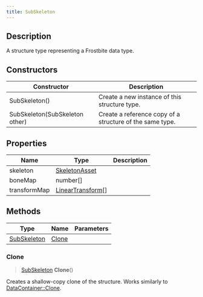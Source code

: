 ```yaml
---
title: SubSkeleton
---
```

## Description

A structure type representing a Frostbite data type.

## Constructors

| Constructor                    | Description                                              |
| ------------------------------ | -------------------------------------------------------- |
| SubSkeleton()                  | Create a new instance of this structure type.            |
| SubSkeleton(SubSkeleton other) | Create a reference copy of a structure of the same type. |

## Properties

| Name         | Type                                                        | Description |
| ------------ | ----------------------------------------------------------- | ----------- |
| skeleton     | [SkeletonAsset](/vext/ref/fb/skeletonasset/)                              |             |
| boneMap      | number\[\]                                                  |             |
| transformMap | [LinearTransform](/vext/ref/shared/class/lineartransform)\[\] |             |

## Methods

| Type                       | Name            | Parameters |
| -------------------------- | --------------- | ---------- |
| [SubSkeleton](/vext/ref/fb/subskeleton/) | [Clone](#clone) |            |

### Clone

> [SubSkeleton](/vext/ref/fb/subskeleton/) **Clone**()

Creates a shallow-copy clone of the structure. Works similarly to [DataContainer::Clone](/vext/ref/shared/class/datacontainer#clone).
